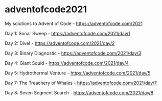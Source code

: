 # adventofcode2021

My solutions to Advent of Code - https://adventofcode.com/2021


Day 1: Sonar Sweep - https://adventofcode.com/2021/day/1

Day 2: Dive! - https://adventofcode.com/2021/day/2

Day 3: Binary Diagnostic - https://adventofcode.com/2021/day/3

Day 4: Giant Squid - https://adventofcode.com/2021/day/4

Day 5: Hydrothermal Venture - https://adventofcode.com/2021/day/5

Day 7: The Treachery of Whales - https://adventofcode.com/2021/day/7

Day 8: Seven Segment Search - https://adventofcode.com/2021/day/8
